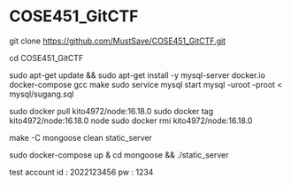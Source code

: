 # COSE451_GitCTF

git clone https://github.com/MustSave/COSE451_GitCTF.git

cd COSE451_GitCTF

sudo apt-get update && sudo apt-get install -y mysql-server docker.io docker-compose gcc make
sudo service mysql start
mysql -uroot -proot < mysql/sugang.sql

sudo docker pull kito4972/node:16.18.0
sudo docker tag kito4972/node:16.18.0 node
sudo docker rmi kito4972/node:16.18.0

make -C mongoose clean static_server

sudo docker-compose up &
cd mongoose && ./static_server

test account
id : 2022123456
pw : 1234

